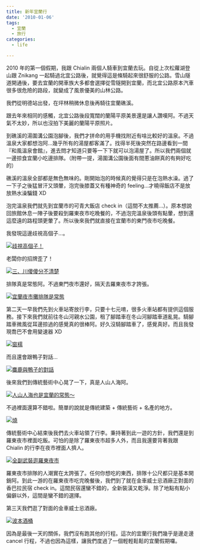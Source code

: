 ```yaml
---
title: 新年宜蘭行
date: '2010-01-06'
tags:
  - 宜蘭
  - 旅行
categories:
  - life

---
```

2010 年的第一個假期，我跟 Chialin 兩個人騎車到宜蘭去玩。自從上次松蘿湖登山跟 Znikang 一起騎過北宜公路後，就覺得這是條騎起來很舒服的公路。雪山隧道開通後，要去宜蘭的開車族大多都會選擇從雪隧開到宜蘭，而北宜公路原本汽車很多很危險的路段，就變成了風景優美的山林公路。  
  
  
我們從明德站出發，在坪林稍微休息後再騎往宜蘭礁溪。  
  
跟去年來相同的感觸，北宜公路後段寬闊的蘭陽平原美景還是讓人讚嘆阿。不過天氣不太妙，所以也沒拍下美麗的蘭陽平原照片。  
  
到礁溪的湯圍溝公園泡腳後，我們才拼命的用手機找附近有啥比較好的溫泉。不過溫泉大家都想泡阿…幾乎所有的湯屋都客滿了。找得半死後突然在路邊看到一間『和風溫泉會館』，進去問才知道只要等一下下就可以泡湯屋了。所以我們兩個就一邊掠食宜蘭小吃邊排隊。（附帶一提，湯圍溝公園後面有間蔥油餅真的有夠好吃的）  
  
礁溪的溫泉全部都是無色無味的。剛開始泡的時候真的覺得只是在泡熱水澡。過了一下子之後猛冒汗又頭暈，泡完後膝蓋又有種神奇的 feeling…才曉得飯店不是放放熱水澡騙錢 XD  
  
泡完溫泉我們就先到宜蘭市的可青大飯店 check in（這間不太推薦…）。原本想說回旅館休息一陣子後要殺到羅東夜市吃晚餐的，不過泡完溫泉後頭有點暈，想到還這麼遠的路程頭更暈了。所以後來我們就直接在宜蘭市的東門夜市吃晚餐。  
  
我發現這邊歧視高個子…。  
  
[![歧視高個子！](images/0.jpg)](http://www.flickr.com/photos/yurenju/4247658787/ "Flickr 上 yurenju 的 歧視高個子！")  
  
老闆你的招牌歪了！  
  
[![三、川傻傻分不清楚](images/1.jpg)](http://www.flickr.com/photos/yurenju/4247659207/ "Flickr 上 yurenju 的 三、川傻傻分不清楚")  
  
排隊真是常態阿。不過東門夜市還好，隔天去羅東夜市才誇張。  
  
[![宜蘭夜市攤排隊是常態](images/2.jpg)](http://www.flickr.com/photos/yurenju/4247659987/ "Flickr 上 yurenju 的 宜蘭夜市攤排隊是常態")  
  
第二天一早我們先到火車站寄放行李，只要十七元唷，很多火車站都有提供這個服務。接下來我們就前往冬山河親水公園，租了腳踏車在冬山河腳踏車道亂晃。騎腳踏車微風從耳邊掠過的感覺真的很棒阿。好久沒騎腳踏車了，感覺真好。而且我發現喬巴不會用變速器 XD  
  
[![窗檽](images/3.jpg)](http://www.flickr.com/photos/yurenju/4247660621/ "Flickr 上 yurenju 的 窗檽")  
  
而且還會跟鴨子對話…  
  
[![麋鹿與鴨子的對話](images/4.jpg)](http://www.flickr.com/photos/yurenju/4248434502/ "Flickr 上 yurenju 的 麋鹿與鴨子的對話")  
  
後來我們到傳統藝術中心晃了一下，真是人山人海阿。  
  
[![人山人海也是宜蘭的常態～](images/5.jpg)](http://www.flickr.com/photos/yurenju/4248436408/ "Flickr 上 yurenju 的 人山人海也是宜蘭的常態～")  
  
不過裡面還算不錯啦。簡單的說就是傳統建築 + 傳統藝術 + 名產的地方。  
  
[![燒](images/6.jpg)](http://www.flickr.com/photos/yurenju/4247664797/ "Flickr 上 yurenju 的 燒")  
  
傳統藝術中心結束後我們去火車站領了行李。秉持著到此一遊的方針，我們還是到羅東夜市裡面吃飯。可怕的是除了羅東夜市超多人外，而且我還要背著我跟 Chialin 的行李在夜市裡面人擠人。  
  
[![全副武裝逛羅東夜市](images/7.jpg)](http://www.flickr.com/photos/yurenju/4247668123/ "Flickr 上 yurenju 的 全副武裝逛羅東夜市")  
  
羅東夜市排隊的人潮實在太誇張了。任何你想吃的東西，排隊十公尺都只是基本開銷阿。到此一游的在羅東夜市吃完晚餐後，我們到了就在金車威士忌酒廠正對面的香巴拉民宿 check in。這間民宿還蠻不錯的，全新裝潢又乾淨。除了地點有點小偏僻以外，這間是蠻不錯的選擇。  
  
第三天我們逛了對面的金車威士忌酒廠。  
  
[![波本酒桶](images/8.jpg)](http://www.flickr.com/photos/yurenju/4247669109/ "Flickr 上 yurenju 的 波本酒桶")  
  
因為是最後一天的關係，我們沒有跑其他的行程。這次的宜蘭行我們幾乎是邊走邊 cancel 行程，不過也因為這樣，讓我們度過了一個輕輕鬆鬆的宜蘭假期囉。